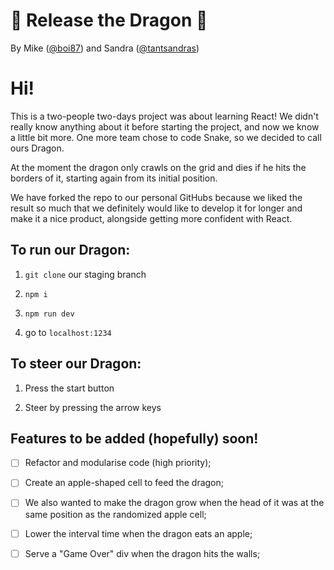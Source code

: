 # :dragon: Release the Dragon :dragon:

By Mike ([@boi87](https://github.com/boi87)) and Sandra ([@tantsandras](https://github.com/tantsandras))
# Hi! 
This is a two-people two-days project was about learning React! We didn't really know anything about it before starting the project, and now we know a little bit more. One more team chose to code Snake, so we decided to call ours Dragon.

At the moment the dragon only crawls on the grid and dies if he hits the borders of it, starting again from its initial position.

We have forked the repo to our personal GitHubs because we liked the result so much that we definitely would like to develop it for longer and make it a nice product, alongside getting more confident with React.

## To run our Dragon:

1. ```git clone``` our staging branch

2. ```npm i``` 

3. ```npm run dev```

4. go to ```localhost:1234```


## To steer our Dragon:

1. Press the start button 

2. Steer by pressing the arrow keys 


## Features to be added (hopefully) soon!

- [ ] Refactor and modularise code (high priority);

- [ ] Create an apple-shaped cell to feed the dragon;

- [ ] We also wanted to make the dragon grow when the head of it was at the same position as the randomized apple cell;

- [ ] Lower the interval time when the dragon eats an apple;

- [ ] Serve a "Game Over" div when the dragon hits the walls; 
